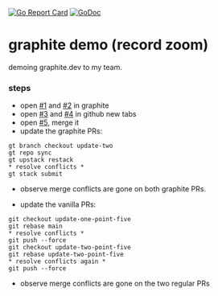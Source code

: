 [![Go Report Card](https://goreportcard.com/badge/github.com/cameronbrill/go-project-template)](https://goreportcard.com/report/github.com/cameronbrill/go-project-template)
[![GoDoc](https://godoc.org/github.com/cameronbrill/go-project-template?status.svg)](https://godoc.org/github.com/cameronbrill/go-project-template)

# graphite demo (record zoom)
demoing graphite.dev to my team.


### steps
- open [#1](https://github.com/cameronbrill/graphite-demo/pull/1) and [#2](https://github.com/cameronbrill/graphite-demo/pull/2) in graphite
- open [#3](https://github.com/cameronbrill/graphite-demo/pull/3) and [#4](https://github.com/cameronbrill/graphite-demo/pull/4) in github new tabs
- open [#5](https://github.com/cameronbrill/graphite-demo/pull/5), merge it
- update the graphite PRs:
```
gt branch checkout update-two
gt repo sync
gt upstack restack
* resolve conflicts *
gt stack submit
```
- observe merge conflicts are gone on both graphite PRs.

- update the vanilla PRs:
```
git checkout update-one-point-five
git rebase main
* resolve conflicts *
git push --force
git checkout update-two-point-five
git rebase update-two-point-five
* resolve conflicts again *
git push --force
```
- observe merge conflicts are gone on the two regular PRs
